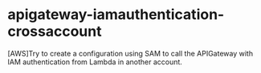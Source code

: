 # apigateway-iamauthentication-crossaccount
[AWS]Try to create a configuration using SAM to call the APIGateway with IAM authentication from Lambda in another account.
